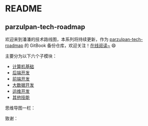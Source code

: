 # README

## parzulpan-tech-roadmap

欢迎来到潘潘的技术路线图，本系列将持续更新，作为 [parzulpan-tech-roadmap](https://github.com/parzulpan/parzulpan-tech-roadmap) 的 GitBook 备份仓库，欢迎关注！[在线阅读\~](https://roadmap.docs.parzulpan.cn/) :smile:

主要分为以下六个子模块：

* [计算机基础](https://app.gitbook.com/s/oBK9PsvfGLB4hTnzJ4dZ/)
* [后端开发](https://app.gitbook.com/s/epVgjoSIIqN15rlItGY3/)
* [前端开发](https://app.gitbook.com/s/QLp0OqPSZYRe2iVclzdp/)
* [大数据开发](https://app.gitbook.com/s/I6uxA1wVy11Uqq6jRnX4/)
* [运维开发](https://app.gitbook.com/s/el9i25EdKkD5NRbFkEfK/)
* [其他技能](https://app.gitbook.com/s/a2fW9n4KDlkXlQuxOKtF/)

思维导图一栏：

致谢：
